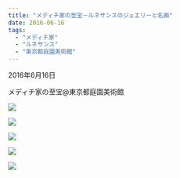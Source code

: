 ```yaml
---
title: "メディチ家の至宝－ルネサンスのジュエリーと名画"
date: 2016-06-16
tags: 
  - "メディチ家"
  - "ルネサンス"
  - "東京都庭園美術館"
---
```


2016年6月16日

メディチ家の至宝@東京都庭園美術館

![](images/image-80.jpg)

![](images/image-81.jpg)

![](images/image-82.jpg)

![](images/image-83.jpg)

![](images/image-84.jpg)
